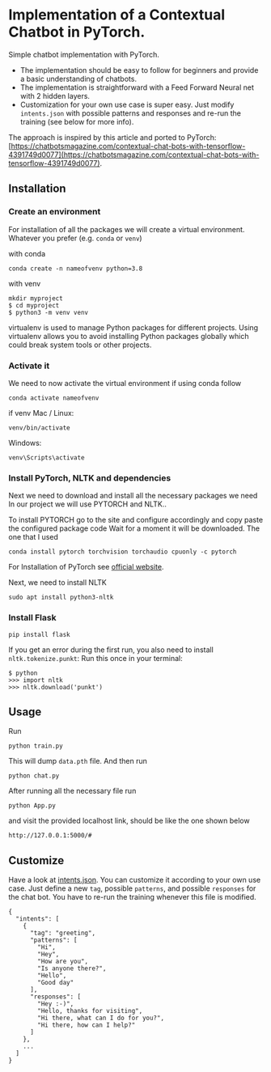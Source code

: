 # Implementation of a Contextual Chatbot in PyTorch.  
Simple chatbot implementation with PyTorch. 

- The implementation should be easy to follow for beginners and provide a basic understanding of chatbots.
- The implementation is straightforward with a Feed Forward Neural net with 2 hidden layers.
- Customization for your own use case is super easy. Just modify `intents.json` with possible patterns and responses and re-run the training (see below for more info).

The approach is inspired by this article and ported to PyTorch: [https://chatbotsmagazine.com/contextual-chat-bots-with-tensorflow-4391749d0077](https://chatbotsmagazine.com/contextual-chat-bots-with-tensorflow-4391749d0077).

## Installation

### Create an environment

For installation of all the packages we will create a virtual environment.
Whatever you prefer (e.g. `conda` or `venv`)

with conda
``` console
conda create -n nameofvenv python=3.8
```
with venv
```console
mkdir myproject
$ cd myproject
$ python3 -m venv venv
```
virtualenv is used to manage Python packages for different projects. 
Using virtualenv allows you to avoid installing Python packages globally which could break system tools or other projects.

### Activate it

We need to now activate the virtual environment
if using conda follow
``` console
conda activate nameofvenv
```
if venv
Mac / Linux:
```console
venv/bin/activate
```
Windows:
```console
venv\Scripts\activate
```
### Install PyTorch, NLTK and dependencies

Next we need to download and install all the necessary packages we need 
In our project we will use PYTORCH and NLTK..

To install PYTORCH go to the site and configure accordingly and copy paste the configured package code 
Wait for a moment it will be downloaded.
The one that I used
```console
conda install pytorch torchvision torchaudio cpuonly -c pytorch
```

For Installation of PyTorch see [official website](https://pytorch.org/).

Next, we need to install NLTK
```console
sudo apt install python3-nltk
```
### Install Flask
```console
pip install flask
```
If you get an error during the first run, you also need to install `nltk.tokenize.punkt`:
Run this once in your terminal:
 ```console
$ python
>>> import nltk
>>> nltk.download('punkt')
```

## Usage
Run
```console
python train.py
```
This will dump `data.pth` file. And then run
```console
python chat.py
```
After running all the necessary file run 
```console
python App.py
```
and visit the provided localhost link, should be like the one shown below
```
http://127.0.0.1:5000/#
```
## Customize
Have a look at [intents.json](intents.json). You can customize it according to your own use case. Just define a new `tag`, possible `patterns`, and possible `responses` for the chat bot. You have to re-run the training whenever this file is modified.
```console
{
  "intents": [
    {
      "tag": "greeting",
      "patterns": [
        "Hi",
        "Hey",
        "How are you",
        "Is anyone there?",
        "Hello",
        "Good day"
      ],
      "responses": [
        "Hey :-)",
        "Hello, thanks for visiting",
        "Hi there, what can I do for you?",
        "Hi there, how can I help?"
      ]
    },
    ...
  ]
}
```

